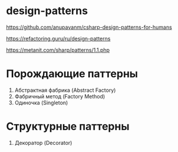 # design-patterns

https://github.com/anupavanm/csharp-design-patterns-for-humans

https://refactoring.guru/ru/design-patterns

https://metanit.com/sharp/patterns/1.1.php


# Порождающие паттерны
1. Абстрактная фабрика (Abstract Factory)
2. Фабричный метод (Factory Method)
2. Одиночка (Singleton)

# Структурные паттерны
1. Декоратор (Decorator)
